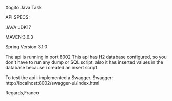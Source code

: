 Xogito Java Task

API SPECS:

JAVA:JDK17

MAVEN:3.6.3

Spring Version:3.1.0

The api is running in port 8002
This api has H2 database configured, so you don't have to run any dump or SQL script,
also it has inserted values in the database because i created an insert script.


To test the api i implemented a Swagger.
Swagger: http://localhost:8002/swagger-ui/index.html

Regards,Franco
